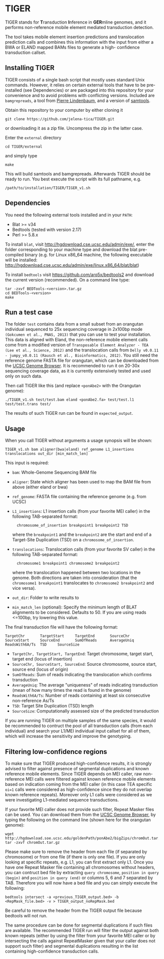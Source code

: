# TIGER
TIGER stands for **T**ransduction **I**nference in **GER**mline genomes, 
and it performs non-reference mobile element mediated transduction detection.

The tool takes mobile element insertion predictions and translocation 
prediction calls and  combines this information with the input 
from either a BWA or ELAND mapped BAMs files to generate a high-
confidence transduction callset.

Installing TIGER
----------------
TIGER consists of a single bash script that mostly uses standard Unix 
commands. However, it relies on certain external tools that have to be 
pre-installed (see Dependencies) or are packaged into this repository
for your convenience and to avoid problems with conflicting versions.
Included are `bamgrepreads`, a tool from [Pierre Lindenbaum](http://code.google.com/p/variationtoolkit),
and a version of [samtools](http://sourceforge.net/projects/samtools/files/samtools/0.1.17/). 

Obtain this repository to your computer by either cloning it

	git clone https://github.com/jelena-tica/TIGER.git

or downloading it as a zip file. Uncompress the zip in the latter case.

Enter the `external` directory

	cd TIGER/external

and simply type

	make

This will build samtools and bamgrepreads. Afterwards TIGER should be 
ready to run. You best execute the script with its full pathname, e.g.

	/path/to/installation/TIGER/TIGER_v1.sh


Dependencies
------------

You need the following external tools installed and in your `PATH`:
* Blat >= v34
* Bedtools (tested with version 2.17)
* Perl >= 5.8.x

To install `blat`, visit http://hgdownload.cse.ucsc.edu/admin/exe/, 
enter the folder corresponding to your machine type and download the 
blat pre-compiled binary (e.g. for Linux x86_64 machine, the following 
executable will be installed:
http://hgdownload.cse.ucsc.edu/admin/exe/linux.x86_64/blat/blat)

To install `bedtools` visit https://github.com/arq5x/bedtools2 and
download the current version (recommended). On a command line type:
	
	tar -zxvf BEDTools-<version>.tar.gz
	cd BEDTools-<version>
	make

Run a test case
---------------
The folder `test` contains data from a small subset from an orangutan individual 
sequenced to 25x sequencing coverage in 2x100bp mode `(Gokcumen et al., PNAS, 2013)` that
you can use to test your installation. This data is aligned with Eland, the 
non-reference mobile element calls come from a modified version of `Transposable Element Analyzer - TEA (Lee et al., Science, 2012)`
and the translocation calls from `Delly v0.0.11 - jumpy_v0.0.11 (Rausch et al., Bioinformatics, 2012)`.
You still need the reference genome FASTA file for orangutan, which can be downloaded from the [UCSC Genome Browser](http://hgdownload.soe.ucsc.edu/goldenPath/ponAbe2/bigZips/). It is recommended to run it on 20-30x sequencing coverage data, as it is currently extensively tested  and used only on such data.

Then call TIGER like this (and replace `<ponAbe2>` with the Orangutan genome):

	./TIGER_v1.sh test/test.bam eland <ponAbe2.fa> test/test.l1 test/test.trans test/

The results of such TIGER run can be found in `expected_output`. 

Usage
-----
When you call TIGER without arguments a usage synopsis will be shown:

	TIGER_v1.sh bam aligner(bwa|eland) ref_genome L1_insertions translocations out_dir [min_match_len]

This input is required: 

* `bam`: Whole-Genome Sequencing BAM file
* `aligner`: State which aligner has been used to map the BAM file from above (either eland or bwa)
* `ref_genome`: FASTA file containing the reference genome (e.g. from UCSC)
* `L1_insertions`: L1 insertion calls (from your favorite MEI caller) in the 
  following TAB-separated format:

		chromosome_of_insertion	breakpoint1	breakpoint2	TSD

  where the `breakpoint1` and the `breakpoint2` are the start and end of a 
  Target-Site Duplication (TSD) on a `chromosome_of_insertion`.
* `translocations`: Translocation calls (from your favorite SV caller) in the 
  following TAB-separated format:

    	chromosome1	breakpoint1	chromosome2	breakpoint2

  where the translocation happened between two locations in the genome. 
  Both directions are taken into consideration (that the `chromosome1 breakpoint1` 
  translocates to `chromosome2 breakpoint2` and vice versa).
* `out_dir`: Folder to write results to
* `min_match_len` (optional): Specify the minimum length of BLAT alignments 
  to be considered. Defaults to 50. If you are using reads <=100bp, try lowering 
  this value.

The final transduction file will have the following format:
 
 	TargetChr       TargetStart     TargetEnd       SourceChr       SourceStart     SourceEnd       SumOfReads      AverageUniq     ReadsWith6A/Ts  TSD     SourceSize 

* `TargetChr, TargetStart, TargetEnd`: Target chromosome, target start, target end (locus of insertion)
* `SourceChr, SourceStart, SourceEnd`: Source chromosome, source start, source end (locus of origin)
* `SumOfReads`: Sum of reads indicating the translocation which confirms transduction
* `AverageUniq`: The average "uniqueness" of reads indicating transduction (mean of how many times the read is found in the genome)
* `ReadsWith6A/Ts`:  Number of reads containing at least six consecutive non-reference As/Ts
* `TSD`: Target Site Duplication (TSD) length
* `SourceSize`: Computationally assessed size of the predicted transduction

If you are running TIGER on multiple samples of the same species, it would be recommended to contruct the pool
of all transduction calls (from each individual) and search your L1/MEI individual input callset for all of them, 
which will increase the sensitivity and improve the genotyping. 


Filtering low-confidence regions
--------------------------------
To make sure that TIGER produced high-confidence results, it is strongly advised to filter against presence of 
segmental duplications and known reference mobile elements. Since TIGER depends on MEI caller, raw non-reference
MEI calls were filtered against known reference mobile elements based on indication coming from the MEI caller
(in this case TEA specific `oi=1` calls were considered as high-confidence since they do not overlap known 
reference repeats). Moreover only L1 calls were considered as we were investigating L1-mediated sequence 
transductions.

If your favorite MEI caller does not provide such filter, Repeat Masker files can be used. You can download them from 
the [UCSC Genome Browser](http://hgdownload.soe.ucsc.edu/downloads.html), by typing the following on the command line (shown here for the orangutan genome):
	
	wget http://hgdownload.soe.ucsc.edu/goldenPath/ponAbe2/bigZips/chromOut.tar.gz
	tar -zxvf chromOut.tar.gz

Please make sure to remove the header from each file (if separated by chromosome) or from one file 
(if there is only one file). 
If you are only looking at specific repeats, e.g. L1, you can first extract only L1. Once you have one Repeat Masker 
file containing all chromosomes without headers, you can contruct bed file by extracting `query chromosome`, 
`position in query (begin)` and `position in query (end)` or columns 5, 6 and 7 separated by TAB. Therefore
you will now have a bed file and you can simply execute the following:
	
	bedtools intersect -a <previous_TIGER_output.bed> -b <RepMask_file.bed> -v > TIGER_output_noRepMask.bed

Be careful to remove the header from the TIGER output file because bedtools will not run.

The same procedure can be done for segmental duplications if such files are available. The recommended TIGER run will
filter the output against both known repeats (either by using the filter from your favorite MEI caller or by
intersecting the calls against RepeatMasker given that your caller does not support such filter) and segmental duplications resulting in the list containing high-confidence transduction calls.


